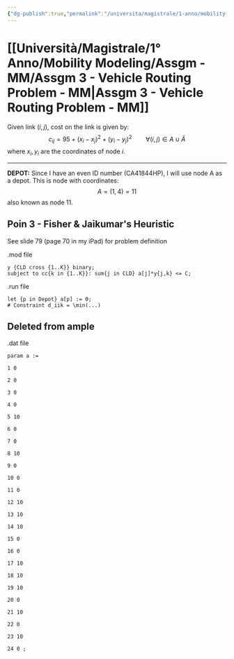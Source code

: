 ```yaml
---
{"dg-publish":true,"permalink":"/universita/magistrale/1-anno/mobility-modeling/assgm-mm/assgm-3-vehicle-routing-problem-mm/"}
---
```



# [[Università/Magistrale/1° Anno/Mobility Modeling/Assgm - MM/Assgm 3 - Vehicle Routing Problem - MM\|Assgm 3 - Vehicle Routing Problem - MM]]

Given link $(i,j)$, cost on the link is given by:
$$
c_{ij} = 95 + (x_{i}-x_{j})^{2} + (y_{i}-y_{j})^{2} \qquad \forall (i,j) \in A \cup \hat{A}
$$
where $x_{i}, y_{i}$ are the coordinates of node $i$.

___

**DEPOT:**
Since I have an even ID number (CA41844HP), I will use node A as a depot. This is node with coordinates:
$$
A = (1,4) = 11
$$
also known as node 11.

## Poin 3 - Fisher & Jaikumar's Heuristic

See slide 79 (page 70 in my iPad) for problem definition

.mod file

```
y {CLD cross {1..K}} binary;
subject to cc{k in {1..K}}: sum{j in CLD} a[j]*y{j,k} <= C;

```

.run file

```
let {p in Depot} a[p] := 0;
# Constraint d_iik = \min(...)
```

## Deleted from ample

.dat file
```{AMPL}
param a :=

1 0

2 0

3 0

4 0

5 10

6 0

7 0

8 10

9 0

10 0

11 0

12 10

13 10

14 10

15 0

16 0

17 10

18 10

19 10

20 0

21 10

22 0

23 10

24 0 ;
```


